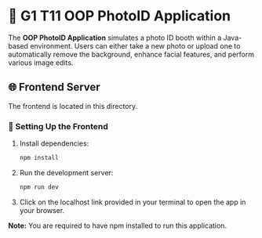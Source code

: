 # 📸 G1 T11 OOP PhotoID Application

The **OOP PhotoID Application** simulates a photo ID booth within a Java-based environment. Users can either take a new photo or upload one to automatically remove the background, enhance facial features, and perform various image edits.

## 🌐 Frontend Server

The frontend is located in this directory.

### 🔧 Setting Up the Frontend

1. Install dependencies:
   ```bash
   npm install
   ```

2. Run the development server:
   ```bash
   npm run dev
   ```

3. Click on the localhost link provided in your terminal to open the app in your browser.

**Note:** You are required to have npm installed to run this application.
